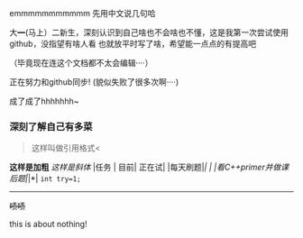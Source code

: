 emmmmmmmmmmm
先用中文说几句哈

大~~一~~(马上）二新生，深刻认识到自己啥也不会啥也不懂，这是我第一次尝试使用github，没指望有啥人看
也就放平时写了啥，希望能一点点的有提高吧

（毕竟现在连这个文档都不太会编辑····）

正在努力和github同步!
(貌似失败了很多次啊····)

成了成了hhhhhhh~

### 深刻了解自己有多菜
>这样叫做引用格式<

**这样是加粗**
*这样是斜体*
|任务 | 目前| 正在试|
|每天刷题|*| |
|看C++primer并做课后题|*|*|
`int try=1;`
***
~~啧啧~~

this is about nothing!